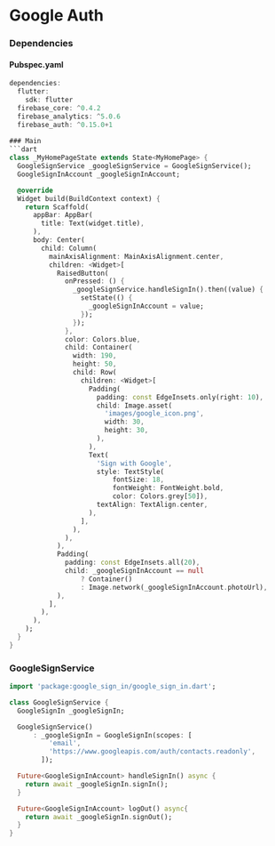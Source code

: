 # Google Auth
<!-- <p align="center">
<img src="" height="649" width="300">
</p> -->

### Dependencies

#### Pubspec.yaml
```dart
dependencies:
  flutter:
    sdk: flutter
  firebase_core: ^0.4.2
  firebase_analytics: ^5.0.6
  firebase_auth: ^0.15.0+1
  
### Main
```dart
class _MyHomePageState extends State<MyHomePage> {
  GoogleSignService _googleSignService = GoogleSignService();
  GoogleSignInAccount _googleSignInAccount;

  @override
  Widget build(BuildContext context) {
    return Scaffold(
      appBar: AppBar(
        title: Text(widget.title),
      ),
      body: Center(
        child: Column(
          mainAxisAlignment: MainAxisAlignment.center,
          children: <Widget>[
            RaisedButton(
              onPressed: () {
                _googleSignService.handleSignIn().then((value) {
                  setState(() {
                    _googleSignInAccount = value;
                  });
                });
              },
              color: Colors.blue,
              child: Container(
                width: 190,
                height: 50,
                child: Row(
                  children: <Widget>[
                    Padding(
                      padding: const EdgeInsets.only(right: 10),
                      child: Image.asset(
                        'images/google_icon.png',
                        width: 30,
                        height: 30,
                      ),
                    ),
                    Text(
                      'Sign with Google',
                      style: TextStyle(
                          fontSize: 18,
                          fontWeight: FontWeight.bold,
                          color: Colors.grey[50]),
                      textAlign: TextAlign.center,
                    ),
                  ],
                ),
              ),
            ),
            Padding(
              padding: const EdgeInsets.all(20),
              child: _googleSignInAccount == null
                  ? Container()
                  : Image.network(_googleSignInAccount.photoUrl),
            ),
          ],
        ),
      ),
    );
  }
}
```
### GoogleSignService
```dart
import 'package:google_sign_in/google_sign_in.dart';

class GoogleSignService {
  GoogleSignIn _googleSignIn;

  GoogleSignService()
      : _googleSignIn = GoogleSignIn(scopes: [
          'email',
          'https://www.googleapis.com/auth/contacts.readonly',
        ]);

  Future<GoogleSignInAccount> handleSignIn() async {
    return await _googleSignIn.signIn();
  }

  Future<GoogleSignInAccount> logOut() async{
    return await _googleSignIn.signOut();
  }
}
```

